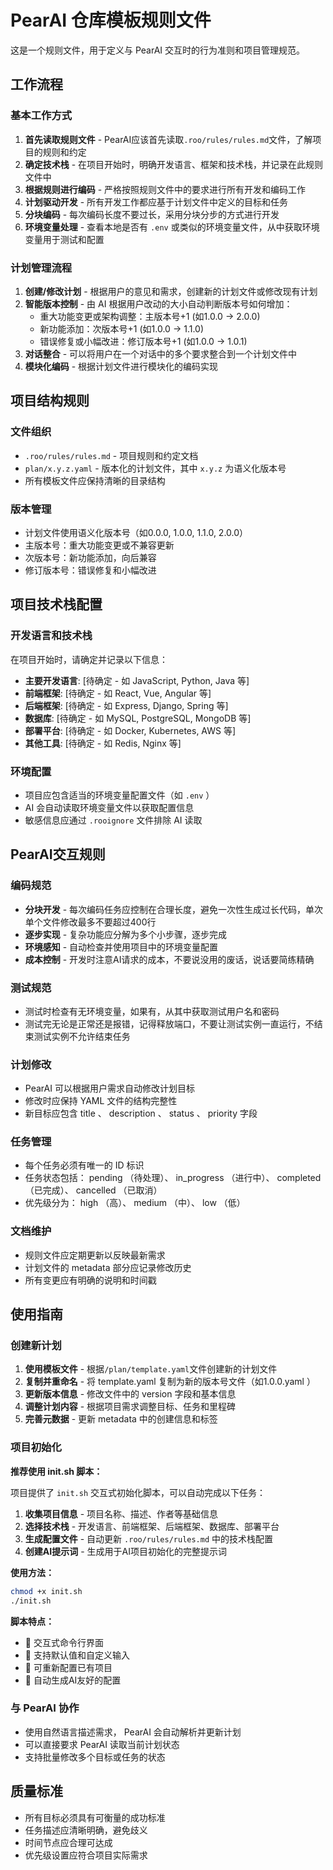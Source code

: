 # PearAI 仓库模板规则文件

这是一个规则文件，用于定义与 PearAI 交互时的行为准则和项目管理规范。

## 工作流程

### 基本工作方式

1. **首先读取规则文件** - PearAI应该首先读取`.roo/rules/rules.md`文件，了解项目的规则和约定
2. **确定技术栈** - 在项目开始时，明确开发语言、框架和技术栈，并记录在此规则文件中
3. **根据规则进行编码** - 严格按照规则文件中的要求进行所有开发和编码工作
4. **计划驱动开发** - 所有开发工作都应基于计划文件中定义的目标和任务
5. **分块编码** - 每次编码长度不要过长，采用分块分步的方式进行开发
6. **环境变量处理** - 查看本地是否有 `.env` 或类似的环境变量文件，从中获取环境变量用于测试和配置

### 计划管理流程

1. **创建/修改计划** - 根据用户的意见和需求，创建新的计划文件或修改现有计划
2. **智能版本控制** - 由 AI 根据用户改动的大小自动判断版本号如何增加：
   - 重大功能变更或架构调整：主版本号+1 (如1.0.0 → 2.0.0)
   - 新功能添加：次版本号+1 (如1.0.0 → 1.1.0)
   - 错误修复或小幅改进：修订版本号+1 (如1.0.0 → 1.0.1)
3. **对话整合** - 可以将用户在一个对话中的多个要求整合到一个计划文件中
4. **模块化编码** - 根据计划文件进行模块化的编码实现

## 项目结构规则

### 文件组织

- `.roo/rules/rules.md` - 项目规则和约定文档
- `plan/x.y.z.yaml` - 版本化的计划文件，其中 `x.y.z` 为语义化版本号
- 所有模板文件应保持清晰的目录结构

### 版本管理

- 计划文件使用语义化版本号（如0.0.0, 1.0.0, 1.1.0, 2.0.0）
- 主版本号：重大功能变更或不兼容更新
- 次版本号：新功能添加，向后兼容
- 修订版本号：错误修复和小幅改进

## 项目技术栈配置

### 开发语言和技术栈

在项目开始时，请确定并记录以下信息：

- **主要开发语言**: [待确定 - 如 JavaScript, Python, Java 等]
- **前端框架**: [待确定 - 如 React, Vue, Angular 等]
- **后端框架**: [待确定 - 如 Express, Django, Spring 等]
- **数据库**: [待确定 - 如 MySQL, PostgreSQL, MongoDB 等]
- **部署平台**: [待确定 - 如 Docker, Kubernetes, AWS 等]
- **其他工具**: [待确定 - 如 Redis, Nginx 等]

### 环境配置

- 项目应包含适当的环境变量配置文件（如 `.env` ）
- AI 会自动读取环境变量文件以获取配置信息
- 敏感信息应通过 `.rooignore` 文件排除 AI 读取

## PearAI交互规则

### 编码规范

- **分块开发** - 每次编码任务应控制在合理长度，避免一次性生成过长代码，单次单个文件修改最多不要超过400行
- **逐步实现** - 复杂功能应分解为多个小步骤，逐步完成
- **环境感知** - 自动检查并使用项目中的环境变量配置
- **成本控制** - 开发时注意AI请求的成本，不要说没用的废话，说话要简练精确

### 测试规范

- 测试时检查有无环境变量，如果有，从其中获取测试用户名和密码
- 测试完无论是正常还是报错，记得释放端口，不要让测试实例一直运行，不结束测试实例不允许结束任务

### 计划修改

- PearAI 可以根据用户需求自动修改计划目标
- 修改时应保持 YAML 文件的结构完整性
- 新目标应包含 title 、 description 、 status 、 priority 字段

### 任务管理

- 每个任务必须有唯一的 ID 标识
- 任务状态包括： pending （待处理）、 in_progress （进行中）、 completed （已完成）、 cancelled （已取消）
- 优先级分为： high （高）、 medium （中）、 low （低）

### 文档维护

- 规则文件应定期更新以反映最新需求
- 计划文件的 metadata 部分应记录修改历史
- 所有变更应有明确的说明和时间戳

## 使用指南

### 创建新计划

1. **使用模板文件** - 根据`/plan/template.yaml`文件创建新的计划文件
2. **复制并重命名** - 将 template.yaml 复制为新的版本号文件（如1.0.0.yaml ）
3. **更新版本信息** - 修改文件中的 version 字段和基本信息
4. **调整计划内容** - 根据项目需求调整目标、任务和里程碑
5. **完善元数据** - 更新 metadata 中的创建信息和标签

### 项目初始化

**推荐使用 init.sh 脚本：**

项目提供了 `init.sh` 交互式初始化脚本，可以自动完成以下任务：

1. **收集项目信息** - 项目名称、描述、作者等基础信息
2. **选择技术栈** - 开发语言、前端框架、后端框架、数据库、部署平台
3. **生成配置文件** - 自动更新 `.roo/rules/rules.md` 中的技术栈配置
4. **创建AI提示词** - 生成用于AI项目初始化的完整提示词

**使用方法：**

```bash
chmod +x init.sh
./init.sh
```

**脚本特点：**

- 🎯 交互式命令行界面
- 📝 支持默认值和自定义输入
- 🔄 可重新配置已有项目
- 🤖 自动生成AI友好的配置

### 与 PearAI 协作

- 使用自然语言描述需求， PearAI 会自动解析并更新计划
- 可以直接要求 PearAI 读取当前计划状态
- 支持批量修改多个目标或任务的状态

## 质量标准

- 所有目标必须具有可衡量的成功标准
- 任务描述应清晰明确，避免歧义
- 时间节点应合理可达成
- 优先级设置应符合项目实际需求
